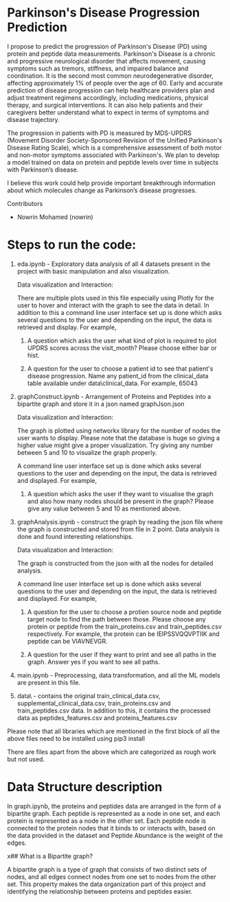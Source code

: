 #  Parkinson's Disease Progression Prediction

I propose to predict the progression of Parkinson's Disease (PD) using protein and peptide data measurements. Parkinson's Disease is a chronic and progressive neurological disorder that affects movement, causing symptoms such as tremors, stiffness, and impaired balance and coordination. It is the second most common neurodegenerative disorder, affecting approximately 1% of people over the age of 60. Early and accurate prediction of disease progression can help healthcare providers plan and adjust treatment regimens accordingly, including medications, physical therapy, and surgical interventions. It can also help patients and their caregivers better understand what to expect in terms of symptoms and disease trajectory.

The progression in patients with PD is measured by MDS-UPDRS (Movement Disorder Society-Sponsored Revision of the Unified Parkinson's Disease Rating Scale), which is a comprehensive assessment of both motor and non-motor symptoms associated with Parkinson's. We plan to develop a model trained on data on protein and peptide levels over time in subjects with Parkinson’s disease.

I believe this work could help provide important breakthrough information about which molecules change as Parkinson’s disease progresses.

Contributors
* Nowrin Mohamed (nowrin)

# Steps to run the code:

1. eda.ipynb - Exploratory data analysis of all 4 datasets present in the project with basic manipulation and also visualization.
    
    Data visualization and Interaction:

    There are multiple plots used in this file especially using Plotly for the user to hover and interact with the graph to see the data in detail.
    In addition to this a command line user interface set up is done which asks several questions to the user and depending on the input, the data is retrieved and display. For example,

    1. A question which asks the user what kind of plot is required to plot UPDRS scores across the visit_month? Please choose either bar or hist. 

    2. A question for the user to choose a patient id to see that patient's disease progression. Name any patient_id from the clinical_data table available under data\clinical_data. For example, 65043


2. graphConstruct.ipynb - Arrangement of Proteins and Peptides into a bipartite graph and store it in a json named graphJson.json

    Data visualization and Interaction:

    The graph is plotted using networkx library for the number of nodes the user wants to display. Please note that the database is huge so giving a higher value might give a proper visualization. Try giving any number between 5 and 10 to visualize the graph properly. 

     A command line user interface set up is done which asks several questions to the user and depending on the input, the data is retrieved and displayed. For example,

    1. A question which asks the user if they want to visualise the graph and also how many nodes should be present in the graph? Please give any value between 5 and 10 as mentioned above.

3. graphAnalysis.ipynb - construct the graph by reading the json file where the graph is constructed and stored from file in 2 point.   Data analysis is done and found interesting relationships.
    
    Data visualization and Interaction:

    The graph is constructed from the json with all the nodes for detailed analysis.

    A command line user interface set up is done which asks several questions to the user and depending on the input, the data is retrieved and displayed. For example,

    1. A question for the user to choose a protien source node and peptide target node to find the path between those. Please choose any  protein or peptide from the train_proteins.csv and train_peptides.csv respectively. For example, the protein can be IEIPSSVQQVPTIIK and peptide can be VIAVNEVGR.

    2. A question for the user if they want to print and see all paths in the graph. Answer yes if you want to see all paths.

2. main.ipynb - Preprocessing, data transformation, and all the ML models are present in this file.

3. data\ - contains the original train_clinical_data.csv, supplemental_clinical_data.csv, train_proteins.csv and train_peptides.csv data. In addition to this, it contains the processed data as peptides_features.csv and proteins_features.csv

Please note that all libraries which are mentioned in the first block of all the above files need to be installed using pip3 install <Libraryname>

There are files apart from the above which are categorized as rough work but not used.

# Data Structure description

In graph.ipynb, the proteins and peptides data are arranged in the form of a bipartite graph. Each peptide is represented as a node in one set, and each protein is represented as a node in the other set. Each peptide node is connected to the protein nodes that it binds to or interacts with, based on the data provided in the dataset and Peptide Abundance is the weight of the edges.

x## What is a Bipartite graph?

A bipartite graph is a type of graph that consists of two distinct sets of nodes, and all edges connect nodes from one set to nodes from the other set. This property makes the data organization part of this project and identifying the relationship between proteins and peptides easier.

